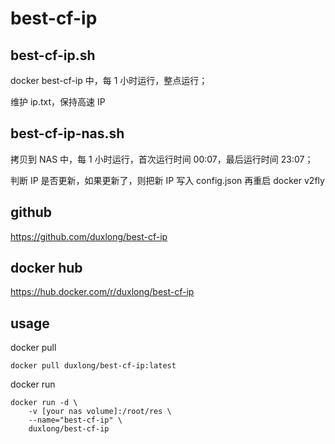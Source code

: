 # best-cf-ip

## best-cf-ip.sh

docker best-cf-ip 中，每 1 小时运行，整点运行；

维护 ip.txt，保持高速 IP

## best-cf-ip-nas.sh

拷贝到 NAS 中，每 1 小时运行，首次运行时间 00:07，最后运行时间 23:07；

判断 IP 是否更新，如果更新了，则把新 IP 写入 config.json 再重启 docker v2fly

## github

https://github.com/duxlong/best-cf-ip

## docker hub

https://hub.docker.com/r/duxlong/best-cf-ip

## usage

docker pull
```
docker pull duxlong/best-cf-ip:latest
```

docker run
```
docker run -d \
    -v [your nas volume]:/root/res \
    --name="best-cf-ip" \
    duxlong/best-cf-ip
```
